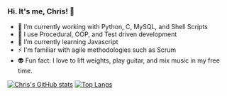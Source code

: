 ### Hi. It's me, Chris! 👋

- 🔭 I’m currently working with Python, C, MySQL, and Shell Scripts
- 💬 I use Procedural, OOP, and Test driven development
- 🌱 I’m currently learning Javascript
- ⚡ I'm familiar with agile methodologies such as Scrum
- 👽 Fun fact: I love to lift weights, play guitar, and mix music in my free time.


[![Chris's GitHub stats](https://github-readme-stats.vercel.app/api?username=ChristianMartinezTech&show_icons=true&theme=tokyonight)](https://github.com/anuraghazra/github-readme-stats)
[![Top Langs](https://github-readme-stats.vercel.app/api/top-langs/?username=ChristianMartinezTech&show_icons=true&theme=tokyonight&layout=compact)](https://github.com/anuraghazra/github-readme-stats)

